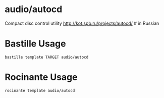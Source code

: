 # audio/autocd
Compact disc control utility
http://kot.spb.ru/projects/autocd/ # in Russian

# Bastille Usage
```shell
bastille template TARGET audio/autocd
```

# Rocinante Usage
```shell
rocinante template audio/autocd
```
